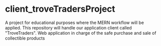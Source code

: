 # client_troveTradersProject
A project for educational purposes where the MERN workflow will be applied. This repository will handle our application client called "TroveTraders". Web application in charge of the safe purchase and sale of collectible products
